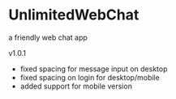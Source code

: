 # UnlimitedWebChat
a friendly web chat app

v1.0.1
- fixed spacing for message input on desktop
- fixed spacing on login for desktop/mobile
- added support for mobile version